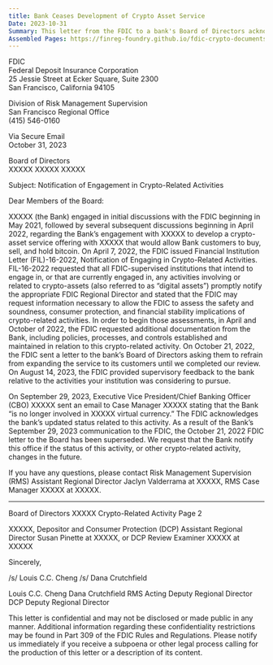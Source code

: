 ```yaml
---
title: Bank Ceases Development of Crypto Asset Service
Date: 2023-10-31
Summary: This letter from the FDIC to a bank's Board of Directors acknowledges the bank's notification that it is "no longer involved in virtual currency." The letter recounts the bank's history of engagement with the FDIC regarding crypto-asset services that would have allowed customers to buy, sell, and hold bitcoin, including initial discussions beginning in May 2021 and subsequent discussions from April 2022. The FDIC references FIL-16-2022, which required FDIC-supervised institutions to notify the FDIC about crypto-related activities, and notes that the FDIC had requested documentation about the bank's policies, processes, and controls for these activities. The letter states that the FDIC's previous instruction to refrain from expanding crypto services has been superseded due to the bank's cessation of crypto activities, and requests notification if the status of this or other crypto-related activity changes in the future. (AI-generated)
Assembled Pages: https://finreg-foundry.github.io/fdic-crypto-documents//assets/assembled_pages/pause_letter_2023-10-31.pdf
---
```

FDIC  
Federal Deposit Insurance Corporation  
25 Jessie Street at Ecker Square, Suite 2300  
San Francisco, California 94105  

Division of Risk Management Supervision  
San Francisco Regional Office  
(415) 546-0160  

Via Secure Email  
October 31, 2023  

Board of Directors  
XXXXX XXXXX XXXXX  

Subject: Notification of Engagement in Crypto-Related Activities  

Dear Members of the Board:  

XXXXX (the Bank) engaged in initial discussions with the FDIC beginning in May 2021, followed by several subsequent discussions beginning in April 2022, regarding the Bank’s engagement with XXXXX to develop a crypto-asset service offering with XXXXX that would allow Bank customers to buy, sell, and hold bitcoin. On April 7, 2022, the FDIC issued Financial Institution Letter (FIL)-16-2022, Notification of Engaging in Crypto-Related Activities. FIL-16-2022 requested that all FDIC-supervised institutions that intend to engage in, or that are currently engaged in, any activities involving or related to crypto-assets (also referred to as “digital assets”) promptly notify the appropriate FDIC Regional Director and stated that the FDIC may request information necessary to allow the FDIC to assess the safety and soundness, consumer protection, and financial stability implications of crypto-related activities. In order to begin those assessments, in April and October of 2022, the FDIC requested additional documentation from the Bank, including policies, processes, and controls established and maintained in relation to this crypto-related activity. On October 21, 2022, the FDIC sent a letter to the bank’s Board of Directors asking them to refrain from expanding the service to its customers until we completed our review. On August 14, 2023, the FDIC provided supervisory feedback to the bank relative to the activities your institution was considering to pursue.  

On September 29, 2023, Executive Vice President/Chief Banking Officer (CBO) XXXXX sent an email to Case Manager XXXXX stating that the Bank “is no longer involved in XXXXX virtual currency.” The FDIC acknowledges the bank’s updated status related to this activity. As a result of the Bank’s September 29, 2023 communication to the FDIC, the October 21, 2022 FDIC letter to the Board has been superseded. We request that the Bank notify this office if the status of this activity, or other crypto-related activity, changes in the future.  

If you have any questions, please contact Risk Management Supervision (RMS) Assistant Regional Director Jaclyn Valderrama at XXXXX, RMS Case Manager XXXXX at XXXXX.

---

Board of Directors XXXXX
Crypto-Related Activity
Page 2

XXXXX, Depositor and Consumer Protection (DCP) Assistant Regional Director Susan Pinette
at XXXXX, or DCP Review Examiner XXXXX at XXXXX

Sincerely,

/s/ Louis C.C. Cheng                /s/ Dana Crutchfield

Louis C.C. Cheng                    Dana Crutchfield
RMS Acting Deputy Regional Director DCP Deputy Regional Director

This letter is confidential and may not be disclosed or made public in any manner. Additional information
regarding these confidentiality restrictions may be found in Part 309 of the FDIC Rules and Regulations. Please
notify us immediately if you receive a subpoena or other legal process calling for the production of this letter or a
description of its content.
